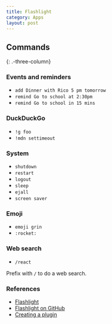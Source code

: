 ```yaml
---
title: Flashlight
category: Apps
layout: post
---
```


## Commands
{: .-three-column}

### Events and reminders

* `add Dinner with Rico 5 pm tomorrow`
* `remind Go to school at 2:30pm`
* `remind Go to school in 15 mins`

### DuckDuckGo

* `!g foo`
* `!mdn settimeout`

### System

* `shutdown`
* `restart`
* `logout`
* `sleep`
* `ejall`
* `screen saver`

### Emoji

* `emoji grin`
* `:rocket:`

### Web search

* `/react`

Prefix with `/` to do a web search.

### References

* [Flashlight](http://flashlight.nateparrott.com/)
* [Flashlight on GitHub](https://github.com/nate-parrott/Flashlight)
* [Creating a plugin](https://github.com/nate-parrott/Flashlight/wiki/Creating-a-Plugin)

